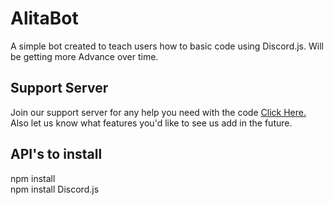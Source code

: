 # AlitaBot
A simple bot created to teach users how to basic code using Discord.js. Will be getting more Advance over time.

## Support Server
Join our support server for any help you need with the code [Click Here.](https://discord.gg/ahcFREu) 
Also let us know what features you'd like to see us add in the future. 

## API's to install
npm install<br>
npm install Discord.js
